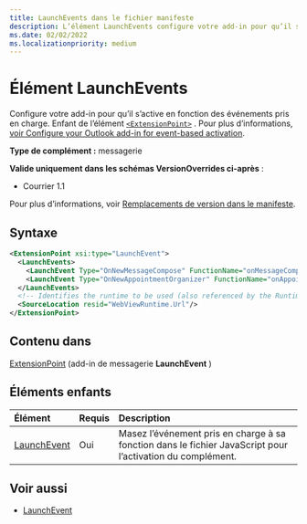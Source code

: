 ```yaml
---
title: LaunchEvents dans le fichier manifeste
description: L’élément LaunchEvents configure votre add-in pour qu’il s’active en fonction des événements pris en charge.
ms.date: 02/02/2022
ms.localizationpriority: medium
---
```


# <a name="launchevents-element"></a>Élément LaunchEvents

Configure votre add-in pour qu’il s’active en fonction des événements pris en charge. Enfant de l’élément [`<ExtensionPoint>`](extensionpoint.md) . Pour plus d’informations, [voir Configure your Outlook add-in for event-based activation](../../outlook/autolaunch.md).

**Type de complément :** messagerie

**Valide uniquement dans les schémas VersionOverrides ci-après** :

- Courrier 1.1

Pour plus d’informations, voir [Remplacements de version dans le manifeste](../../develop/add-in-manifests.md#version-overrides-in-the-manifest).

## <a name="syntax"></a>Syntaxe

```XML
<ExtensionPoint xsi:type="LaunchEvent">
  <LaunchEvents>
    <LaunchEvent Type="OnNewMessageCompose" FunctionName="onMessageComposeHandler"/>
    <LaunchEvent Type="OnNewAppointmentOrganizer" FunctionName="onAppointmentComposeHandler"/>
  </LaunchEvents>
  <!-- Identifies the runtime to be used (also referenced by the Runtime element). -->
  <SourceLocation resid="WebViewRuntime.Url"/>
</ExtensionPoint>
```

## <a name="contained-in"></a>Contenu dans

[ExtensionPoint](extensionpoint.md) (add-in de messagerie **LaunchEvent** )

## <a name="child-elements"></a>Éléments enfants

|  Élément |  Requis  |  Description  |
|:-----|:-----|:-----|
| [LaunchEvent](launchevent.md) | Oui |  Masez l’événement pris en charge à sa fonction dans le fichier JavaScript pour l’activation du complément. |

## <a name="see-also"></a>Voir aussi

- [LaunchEvent](launchevent.md)
